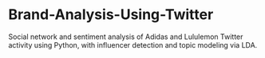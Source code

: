 # Brand-Analysis-Using-Twitter
Social network and sentiment analysis of Adidas and Lululemon Twitter activity using Python, with influencer detection and topic modeling via LDA.
